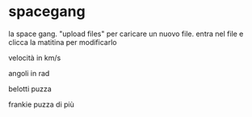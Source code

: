 # spacegang
la space gang. "upload files" per caricare un nuovo file. entra nel file e clicca la matitina per modificarlo

velocità in km/s

angoli in rad

belotti puzza

frankie puzza di più
